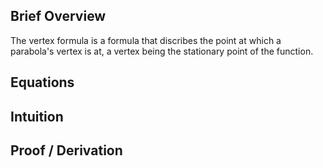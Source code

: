 ## Brief Overview
The vertex formula is a formula that discribes the point at which a parabola's vertex is at, a vertex being the stationary point of the function.
## Equations
## Intuition
## Proof / Derivation
